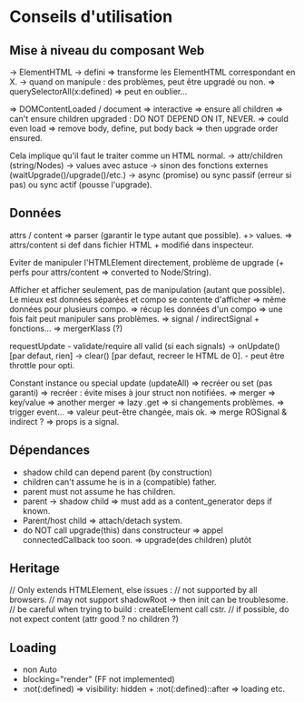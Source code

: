 <!DOCTYPE html>
<html lang="fr">
    <head>
        <meta charset="utf8"/>
        <title>LISS</title>
        <meta name="color-scheme" content="dark light">
        <meta name="viewport" content="width=device-width, initial-scale=1"/>
        <link   href="./index.css"  rel="stylesheet" blocking="render">
        <script  src="./index.js"  type="module"     blocking="render" async></script>
    </head>
    <body code-langs="js,bry">
        <main>

# Conseils d'utilisation

## Mise à niveau du composant Web

-> ElementHTML
-> defini => transforme les ElementHTML correspondant en X.
-> quand on manipule : des problèmes, peut être upgradé ou non.
=> querySelectorAll(x:defined) => peut en oublier...

=> DOMContentLoaded / document => interactive => ensure all children
    => can't ensure children upgraded : DO NOT DEPEND ON IT, NEVER.
=> could even load => remove body, define, put body back => then upgrade order ensured.

Cela implique qu'il faut le traiter comme un HTML normal.
-> attr/children (string/Nodes)
-> values avec astuce
-> sinon des fonctions externes (waitUpgrade()/upgrade()/etc.)
    -> async (promise) ou sync passif (erreur si pas) ou sync actif (pousse l'upgrade).

## Données

attrs / content => parser (garantir le type autant que possible).
    +> values.
=> attrs/content si def dans fichier HTML + modifié dans inspecteur.

Eviter de manipuler l'HTMLElement directement, problème de upgrade (+ perfs pour attrs/content => converted to Node/String).

Afficher et afficher seulement, pas de manipulation (autant que possible).
Le mieux est données séparées et compo se contente d'afficher
    => même données pour plusieurs compo.
    => récup les données d'un compo => une fois fait peut manipuler sans problèmes.
=> signal / indirectSignal + fonctions...
    => mergerKlass (?)

requestUpdate
    - validate/require all valid (si each signals)
        -> onUpdate() [par defaut, rien]
        -> clear()    [par defaut, recreer le HTML de 0].
    - peut être throttle pour opti.

Constant instance ou special update (updateAll)
    => recréer ou set (pas garanti)
        => recréer : évite mises à jour struct non notifiées.
        => merger
            => key/value
            => another merger
            => lazy .get => si changements problèmes.
                => trigger event...
                => valeur peut-être changée, mais ok.
                    => merge ROSignal & indirect ?
                    => props is a signal.

## Dépendances

- shadow child can depend parent (by construction)
- children can't assume he is in a (compatible) father.
- parent must not assume he has children.
- parent -> shadow child => must add as a content_generator deps if known.
- Parent/host child => attach/detach system.
- do NOT call upgrade(this) dans constructeur => appel connectedCallback too soon.
    => upgrade(des children) plutôt

## Heritage

// Only extends HTMLElement, else issues :
    // not supported by all browsers.
    // may not support shadowRoot -> then init can be troublesome.
    // be careful when trying to build : createElement call cstr.
    // if possible, do not expect content (attr good ? no children ?)

## Loading

- non Auto
- blocking="render" (FF not implemented)
- :not(:defined) => visibility: hidden + :not(:defined)::after => loading etc.

</main>
    </body>
</html>
